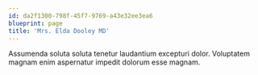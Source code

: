 ```yaml
---
id: da2f1300-798f-45f7-9769-a43e32ee3ea6
blueprint: page
title: 'Mrs. Elda Dooley MD'
---
```

Assumenda soluta soluta tenetur laudantium excepturi dolor. Voluptatem magnam enim aspernatur impedit dolorum esse magnam.